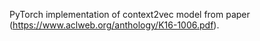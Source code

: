 PyTorch implementation of context2vec model from paper (https://www.aclweb.org/anthology/K16-1006.pdf).
